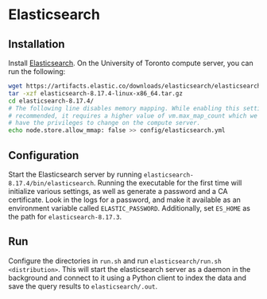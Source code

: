 # Elasticsearch
## Installation
Install [Elasticsearch](https://www.elastic.co/guide/en/elasticsearch/reference/current/install-elasticsearch.html). On the University of Toronto compute server, you can run the following:

```bash
wget https://artifacts.elastic.co/downloads/elasticsearch/elasticsearch-8.17.4-linux-x86_64.tar.gz
tar -xzf elasticsearch-8.17.4-linux-x86_64.tar.gz
cd elasticsearch-8.17.4/
# The following line disables memory mapping. While enabling this setting is
# recommended, it requires a higher value of vm.max_map_count which we do not
# have the privileges to change on the compute server.
echo node.store.allow_mmap: false >> config/elasticsearch.yml 
```

## Configuration
Start the Elasticsearch server by running `elasticsearch-8.17.4/bin/elasticsearch`. Running the executable for the first time will initialize various settings, as well as generate a password and a CA certificate. Look in the logs for a password, and make it available as an environment variable called `ELASTIC_PASSWORD`. Additionally, set `ES_HOME` as the path for `elasticsearch-8.17.3`.

## Run
Configure the directories in `run.sh` and run `elasticsearch/run.sh <distribution>`. This will start the elasticsearch server as a daemon in the background and connect to it using a Python client to index the data and save the query results to `elasticsearch/.out`.
